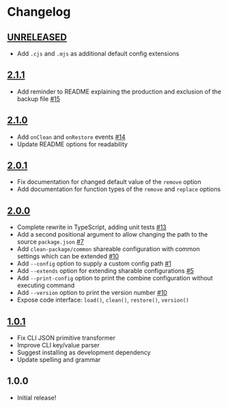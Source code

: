 # Changelog

<!-- The order of list items should be: Critical/Fixes, New, Update, Remove, Underpinnings -->
<!-- ## [UNRELEASED](https://github.com/roydukkey/clean-package/compare/v2.1.1...master) -->

## [UNRELEASED](https://github.com/roydukkey/clean-package/compare/v2.1.1...master)

* Add `.cjs` and `.mjs` as additional default config extensions

## [2.1.1](https://github.com/roydukkey/clean-package/compare/v2.1.0...v2.1.1)

* Add reminder to README explaining the production and exclusion of the backup file [#15](https://github.com/roydukkey/clean-package/pull/15)

## [2.1.0](https://github.com/roydukkey/clean-package/compare/v2.0.1...2.1.0)

* Add `onClean` and `onRestore` events [#14](https://github.com/roydukkey/clean-package/pull/14)
* Update README options for readability

## [2.0.1](https://github.com/roydukkey/clean-package/compare/v2.0.0...2.0.1)

* Fix documentation for changed default value of the `remove` option
* Add documentation for function types of the `remove` and `replace` options

## [2.0.0](https://github.com/roydukkey/clean-package/compare/v1.0.1...2.0.0)

* Complete rewrite in TypeScript, adding unit tests [#13](https://github.com/roydukkey/clean-package/pull/13)
* Add a second positional argument to allow changing the path to the source `package.json` [#7](https://github.com/roydukkey/clean-package/issues/7)
* Add `clean-package/common` shareable configuration with common settings which can be extended [#10](https://github.com/roydukkey/clean-package/issues/10)
* Add `--config` option to supply a custom config path [#1](https://github.com/roydukkey/clean-package/issues/1)
* Add `--extends` option for extending sharable configurations [#5](https://github.com/roydukkey/clean-package/issues/5)
* Add `--print-config` option to print the combine configuration without executing command
* Add `--version` option to print the version number [#10](https://github.com/roydukkey/clean-package/issues/10)
* Expose code interface: `load()`, `clean()`, `restore()`, `version()`

## [1.0.1](https://github.com/roydukkey/clean-package/compare/v1.0.0...v1.0.1)

* Fix CLI JSON primitive transformer
* Improve CLI key/value parser
* Suggest installing as development dependency
* Update spelling and grammar

## 1.0.0

* Initial release!
